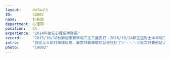 ```yaml
---
layout:     default
ID:         CA002
name:       杜泰儀
department: 心理碩一
position:   CA
experience: "2014年擔任心理系棒隊長"
record:     "2015/10/18秋聯冠軍賽單場三支三壘安打；2016/10/24新生盃對土木單場三阻殺"
intro:      "我從上大學打棒球以來，最崇拜最尊敬的就是杜杜了＞＼＼＼＜每次只要他站上打擊區，我們就知道這即將是一支深遠的安打。他也用實力帶領球隊，讓心理系棒從積弱不振的球隊進化成能夠與梟雄、土木等強隊抗衡的隊伍。懇請大家，惠賜一票OUO!!"
photo:      "CA002"
---
```

